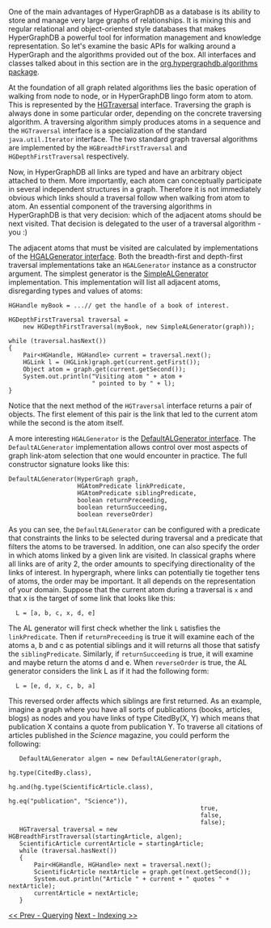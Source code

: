 One of the main advantages of HyperGraphDB as a database is its ability to store and manage very large graphs of relationships. It is mixing this and regular relational and object-oriented style databases that makes HyperGraphDB a powerful tool for information management and knowledge representation. So let's examine the basic APIs for walking around a HyperGraph and the algorithms provided out of the box. All interfaces and classes talked about in this section are in the [org.hypergraphdb.algorithms package](http://www.hypergraphdb.org/docs/javadoc/org/hypergraphdb/algorithms/package-summary.html).

At the foundation of all graph related algorithms lies the basic operation of walking from node to node, or in HyperGraphDB lingo form atom to atom. This is represented by the [HGTraversal](http://www.hypergraphdb.org/docs/javadoc/org/hypergraphdb/algorithms/HGTraversal.html) interface. Traversing the graph is always done in some particular order, depending on the concrete traversing algorithm. A traversing algorithm simply produces atoms in a sequence and the `HGTraversal` interface is a specialization of the standard `java.util.Iterator` interface. The two standard graph traversal algorithms are implemented by the `HGBreadthFirstTraversal` and `HGDepthFirstTraversal` respectively.

Now, in HyperGraphDB all links are typed and have an arbitrary object attached to them. More importantly, each atom can conceptually participate in several independent structures in a graph. Therefore it is not immediately obvious which links should a traversal follow when walking from atom to atom. An essential component of the traversing  algorithms in HyperGraphDB is that very decision: which of the adjacent atoms should be next visited. That decision is delegated to the user of a traversal algorithm - you :)

The adjacent atoms that must be visited are calculated by implementations of the [HGALGenerator interface](http://www.hypergraphdb.org/docs/javadoc/org/hypergraphdb/algorithms/HGALGenerator.html). Both the breadth-first and depth-first traversal implementations take an `HGALGenerator` instance as a constructor argument. The simplest generator is the [SimpleALGenerator](http://www.hypergraphdb.org/docs/javadoc/org/hypergraphdb/algorithms/SimpleALGenerator.html) implementation. This implementation will list all adjacent atoms, disregarding types and values of atoms:

```
HGHandle myBook = ...// get the handle of a book of interest.

HGDepthFirstTraversal traversal = 
    new HGDepthFirstTraversal(myBook, new SimpleALGenerator(graph));

while (traversal.hasNext())
{
    Pair<HGHandle, HGHandle> current = traversal.next();
    HGLink l = (HGLink)graph.get(current.getFirst());
    Object atom = graph.get(current.getSecond());
    System.out.println("Visiting atom " + atom + 
                       " pointed to by " + l);
}
```

Notice that the next method of the `HGTraversal` interface returns a pair of objects. The first element of this pair is the link that led to the current atom while the second is the atom itself.

A more interesting `HGALGenerator` is the [DefaultALGenerator interface](http://www.hypergraphdb.org/docs/javadoc/org/hypergraphdb/algorithms/DefaultALGenerator.html). The `DefaultALGenerator` implementation allows control over most aspects of graph link-atom selection that one would encounter in practice. The full constructor signature looks like this:

```
DefaultALGenerator(HyperGraph graph, 
                   HGAtomPredicate linkPredicate, 
                   HGAtomPredicate siblingPredicate, 
                   boolean returnPreceeding, 
                   boolean returnSucceeding, 
                   boolean reverseOrder)
```

As you can see, the `DefaultALGenerator` can be configured with a predicate that constraints the links to be selected during traversal and a predicate that filters the atoms to be traversed. In addition, one can also specify the order in which atoms linked by a given link are visited. In classical graphs where all links are of arity 2, the order amounts to specifying directionality of the links of interest. In hypergraph, where links can potentially tie together tens of atoms, the order may be important. It all depends on the representation of your domain. Suppose that the current atom during a traversal is `x` and that x is the target of some link that looks like this:

```
  L = [a, b, c, x, d, e]
```

The AL generator will first check whether the link `L` satisfies the `linkPredicate`. Then if `returnPreceeding` is true it will examine each of the atoms a, b and c as potential siblings and it will returns all those that satisfy the `siblingPredicate`. Similarly, if `returnSucceeding` is true, it will examine and maybe return the atoms d and e. When `reverseOrder` is true, the AL generator considers the link L as if it had the following form:

```
  L = [e, d, x, c, b, a]
```

This reversed order affects which siblings are first returned. As an example, imagine a graph where you have all sorts of publications (books, articles, blogs) as nodes and you have links of type CitedBy(X, Y) which means that publication X contains a quote from publication Y. To traverse all citations of articles published in the _Science_ magazine, you could perform the following:

```
   DefaultALGenerator algen = new DefaultALGenerator(graph, 
                                                     hg.type(CitedBy.class),
                                                     hg.and(hg.type(ScientificArticle.class),
                                                            hg.eq("publication", "Science")),
                                                     true,
                                                     false,
                                                     false);
   HGTraversal traversal = new HGBreadthFirstTraversal(startingArticle, algen);
   ScientificArticle currentArticle = startingArticle;
   while (traversal.hasNext())
   {
       Pair<HGHandle, HGHandle> next = traversal.next();
       ScientificArticle nextArticle = graph.get(next.getSecond());
       System.out.println("Article " + current + " quotes " + nextArticle);
       currentArticle = nextArticle;
   }
```

[<< Prev - Querying](IntroQuerying.md)  [Next - Indexing >>](IndicesHowto.md)